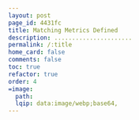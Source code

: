 ```yaml
---
layout: post
page_id: 4431fc
title: Matching Metrics Defined
description: ......................
permalink: /:title
home_card: false
comments: false
toc: true
refactor: true
order: 4
=image:
  path:
  lqip: data:image/webp;base64,
---
```

